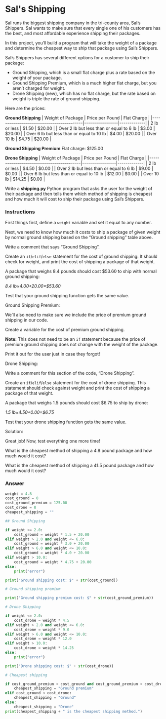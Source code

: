 # Sal's Shipping

Sal runs the biggest shipping company in the tri-county area, Sal’s Shippers. Sal wants to make sure that every single one of his customers has the best, and most affordable experience shipping their packages.

In this project, you’ll build a program that will take the weight of a package and determine the cheapest way to ship that package using Sal’s Shippers.

Sal’s Shippers has several different options for a customer to ship their package:

* Ground Shipping, which is a small flat charge plus a rate based on the weight of your package.
*  Ground Shipping Premium, which is a much higher flat charge, but you aren’t charged for weight.
* Drone Shipping (new), which has no flat charge, but the rate based on weight is triple the rate of ground shipping.

Here are the prices:

**Ground Shipping**
| Weight of Package                         | Price per Pound | Flat Charge |
|-------------------------------------------|-----------------|-------------|
| 2 lb or less                              | $1.50           | $20.00      |
| Over 2 lb but less than or equal to 6 lb  | $3.00           | $20.00      |
| Over 6 lb but less than or equal to 10 lb | $4.00           | $20.00      |
| Over 10 lb                                | $4.75           | $20.00      |

**Ground Shipping Premium**
Flat charge: $125.00

**Drone Shipping**
| Weight of Package                         | Price per Pound | Flat Charge |
|-------------------------------------------|-----------------|-------------|
| 2 lb or less                              | $4.50           | $0.00       |
| Over 2 lb but less than or equal to 6 lb  | $9.00           | $0.00       |
| Over 6 lb but less than or equal to 10 lb | $12.00          | $0.00       |
| Over 10 lb                                | $14.25          | $0.00       |

Write a **shipping.py** Python program that asks the user for the weight of their package and then tells them which method of shipping is cheapest and how much it will cost to ship their package using Sal’s Shippers.

### Instructions

First things first, define a `weight` variable and set it equal to any number.

Next, we need to know how much it costs to ship a package of given weight by normal ground shipping based on the “Ground shipping” table above.

Write a comment that says “Ground Shipping”.

Create an `if`/`elif`/`else` statement for the cost of ground shipping. It should check for weight, and print the cost of shipping a package of that weight.

A package that weighs 8.4 pounds should cost $53.60 to ship with normal ground shipping:

_8.4 lb×$4.00+$20.00=$53.60_

Test that your ground shipping function gets the same value.

Ground Shipping Premium:

We’ll also need to make sure we include the price of premium ground shipping in our code.

Create a variable for the cost of premium ground shipping.

**Note:** This does not need to be an `if` statement because the price of premium ground shipping does not change with the weight of the package.

Print it out for the user just in case they forgot!

Drone Shipping:

Write a comment for this section of the code, “Drone Shipping”.

Create an `if`/`elif`/`else` statement for the cost of drone shipping. This statement should check against weight and print the cost of shipping a package of that weight.

A package that weighs 1.5 pounds should cost $6.75 to ship by drone:

_1.5 lb×$4.50+$0.00=$6.75_

Test that your drone shipping function gets the same value.

Solution:

Great job! Now, test everything one more time!

What is the cheapest method of shipping a 4.8 pound package and how much would it cost?

What is the cheapest method of shipping a 41.5 pound package and how much would it cost?

### Answer

```py
weight = 4.8
cost_ground = 0
cost_ground_premium = 125.00
cost_drone = 0
cheapest_shipping = ""

## Ground Shipping

if weight <= 2.0:
    cost_ground = weight * 1.5 + 20.00
elif weight > 2.0 and weight <= 6.0:
    cost_ground = weight * 3.0 + 20.00
elif weight > 6.0 and weight <= 10.0:
    cost_ground = weight * 4.0 + 20.00
elif weight > 10.0:
    cost_ground = weight * 4.75 + 20.00
else:
    print("error")

print("Ground shipping cost: $" + str(cost_ground))

# Ground shipping premium

print("Ground shipping premium cost: $" + str(cost_ground_premium))

# Drone Shipping

if weight <= 2.0:
    cost_drone = weight * 4.5
elif weight > 2.0 and weight <= 6.0:
    cost_drone = weight * 9.0
elif weight > 6.0 and weight <= 10.0:
    cost_drone = weight * 12.0
elif weight > 10.0:
    cost_drone = weight * 14.25
else:
    print("error")

print("Drone shipping cost: $" + str(cost_drone))

# Cheapest shipping

if cost_ground_premium < cost_ground and cost_ground_premium < cost_drone:
    cheapest_shipping = "Ground premium"
elif cost_ground < cost_drone:
    cheapest_shipping = "Ground"
else:
    cheapest_shipping = "Drone"
print(cheapest_shipping + " is the cheapest shipping method.")
```